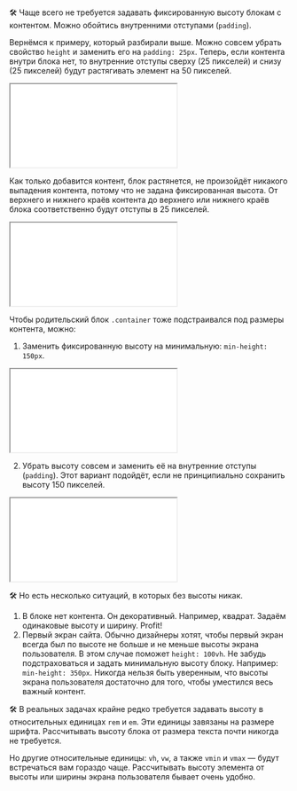 🛠 Чаще всего не требуется задавать фиксированную высоту блокам с контентом. Можно обойтись внутренними отступами (`padding`).

Вернёмся к примеру, который разбирали выше. Можно совсем убрать свойство `height` и заменить его на `padding: 25px`. Теперь, если контента внутри блока нет, то внутренние отступы сверху (25 пикселей) и снизу (25 пикселей) будут растягивать элемент на 50 пикселей.

<iframe title="Высота складывается из padding — height — Дока" src="../demos/padding.html"></iframe>

Как только добавится контент, блок растянется, не произойдёт никакого выпадения контента, потому что не задана фиксированная высота. От верхнего и нижнего краёв контента до верхнего или нижнего краёв блока соответственно будут отступы в 25 пикселей.


<iframe title="Высота складывается из padding — height — Дока" src="../demos/padding-w-text.html"></iframe>

Чтобы родительский блок `.container` тоже подстраивался под размеры контента, можно:

1. Заменить фиксированную высоту на минимальную: `min-height: 150px`.

<iframe title="Минимальная высота плюс блок с padding — height — Дока" src="../demos/min-height-padding-w-text.html"></iframe>

2. Убрать высоту совсем и заменить её на внутренние отступы (`padding`). Этот вариант подойдёт, если не принципиально сохранить высоту 150 пикселей.

<iframe title="Высота не указана — height — Дока" src="../demos/no-height.html"></iframe>

🛠 Но есть несколько ситуаций, в которых без высоты никак.

1. В блоке нет контента. Он декоративный. Например, квадрат. Задаём одинаковые высоту и ширину. Profit!
2. Первый экран сайта. Обычно дизайнеры хотят, чтобы первый экран всегда был по высоте не больше и не меньше высоты экрана пользователя. В этом случае поможет `height: 100vh`. Не забудь подстраховаться и задать минимальную высоту блоку. Например: `min-height: 350px`. Никогда нельзя быть уверенным, что высоты экрана пользователя достаточно для того, чтобы уместился весь важный контент.

🛠 В реальных задачах крайне редко требуется задавать высоту в относительных единицах `rem` и `em`. Эти единицы завязаны на размере шрифта. Рассчитывать высоту блока от размера текста почти никогда не требуется.

Но другие относительные единицы: `vh`, `vw`, а также `vmin` и `vmax` — будут встречаться вам гораздо чаще. Рассчитывать высоту элемента от высоты или ширины экрана пользователя бывает очень удобно.
